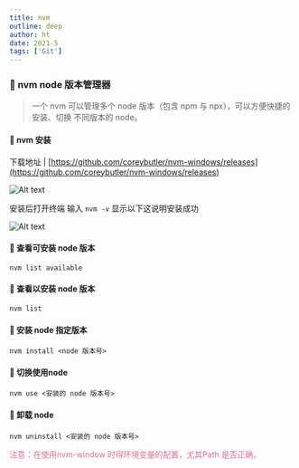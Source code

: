 ```yaml
---
title: nvm
outline: deep
author: ht
date: 2021-5
tags: ['Git']
---
```


### 🥔 nvm node 版本管理器

> 一个 nvm 可以管理多个 node 版本（包含 npm 与 npx），可以方便快捷的 安装、切换 不同版本的 node。  

#### 🥦 nvm 安装

下载地址 | [https://github.com/coreybutler/nvm-windows/releases](https://github.com/coreybutler/nvm-windows/releases)

![Alt text](/image-1.png)

安装后打开终端 输入 `nvm -v` 显示以下这说明安装成功

![Alt text](/image.png)


#### 🥦 查看可安装 node 版本

```shell
nvm list available
```

#### 🥦 查看以安装 node 版本

```shell
nvm list
```

#### 🥦 安装 node 指定版本

```
nvm install <node 版本号>
```

#### 🥦 切换使用node

```
nvm use <安装的 node 版本号>
```


#### 🥦 卸载 node

```
nvm uninstall <安装的 node 版本号>
```

<p style="color: #DB7093">注意：在使用nvm-window 时得环境变量的配置，尤其Path 是否正确。</p>